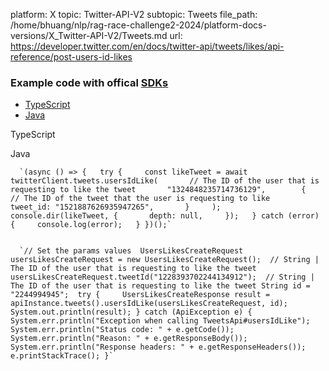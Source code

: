 platform: X
topic: Twitter-API-V2
subtopic: Tweets
file_path: /home/bhuang/nlp/rag-race-challenge2-2024/platform-docs-versions/X_Twitter-API-V2/Tweets.md
url: https://developer.twitter.com/en/docs/twitter-api/tweets/likes/api-reference/post-users-id-likes


### Example code with offical [SDKs](https://developer.twitter.com/en/docs/twitter-api/tools-and-libraries/sdks/overview)

* [TypeScript](#tab0)
* [Java](#tab1)

TypeScript

Java

      `(async () => {   try {     const likeTweet = await twitterClient.tweets.usersIdLike(       // The ID of the user that is requesting to like the tweet       "1324848235714736129",        {         // The ID of the tweet that the user is requesting to like         tweet_id: "1521887626935947265",       }     );     console.dir(likeTweet, {       depth: null,     });   } catch (error) {     console.log(error);   } })();`
    

      `// Set the params values  UsersLikesCreateRequest usersLikesCreateRequest = new UsersLikesCreateRequest();  // String | The ID of the user that is requesting to like the tweet usersLikesCreateRequest.tweetId("1228393702244134912");  // String | The ID of the user that is requesting to like the tweet String id = "2244994945";  try {     UsersLikesCreateResponse result = apiInstance.tweets().usersIdLike(usersLikesCreateRequest, id);     System.out.println(result); } catch (ApiException e) {     System.err.println("Exception when calling TweetsApi#usersIdLike");     System.err.println("Status code: " + e.getCode());     System.err.println("Reason: " + e.getResponseBody());     System.err.println("Response headers: " + e.getResponseHeaders());     e.printStackTrace(); }`
